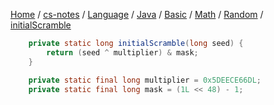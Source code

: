 [Home](https://mengxianbin.github.io) /
[cs-notes](https://mengxianbin.github.io/cs-notes/site) /
[Language](https://mengxianbin.github.io/cs-notes/site/Language) /
[Java](https://mengxianbin.github.io/cs-notes/site/Language/Java) /
[Basic](https://mengxianbin.github.io/cs-notes/site/Language/Java/Basic) /
[Math](https://mengxianbin.github.io/cs-notes/site/Language/Java/Basic/Math) /
[Random](https://mengxianbin.github.io/cs-notes/site/Language/Java/Basic/Math/Random) /
[initialScramble](https://mengxianbin.github.io/cs-notes/site/Language/Java/Basic/Math/Random/initialScramble)

```java
    private static long initialScramble(long seed) {
        return (seed ^ multiplier) & mask;
    }
```

```java
    private static final long multiplier = 0x5DEECE66DL;
    private static final long mask = (1L << 48) - 1;
```
